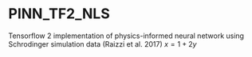 # PINN_TF2_NLS
Tensorflow 2 implementation of physics-informed neural network using Schrodinger simulation data (Raizzi et al. 2017)
$x = 1 + 2y$
